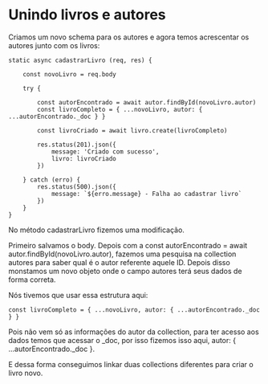 # Unindo livros e autores

Criamos um novo schema para os autores e agora temos acrescentar os autores junto com os livros:

    static async cadastrarLivro (req, res) {

        const novoLivro = req.body

        try {

            const autorEncontrado = await autor.findById(novoLivro.autor)
            const livroCompleto = { ...novoLivro, autor: { ...autorEncontrado._doc } }

            const livroCriado = await livro.create(livroCompleto)
            
            res.status(201).json({
                message: 'Criado com sucesso',
                livro: livroCriado
            })

        } catch (erro) {
            res.status(500).json({
                message: `${erro.message} - Falha ao cadastrar livro`
            })
        }
    }

No método cadastrarLivro fizemos uma modificação.

Primeiro salvamos o body. Depois com a const autorEncontrado = await autor.findById(novoLivro.autor), fazemos uma pesquisa na collection autores para saber qual é o autor referente aquele ID. Depois disso monstamos um novo objeto onde o campo autores terá seus dados de forma correta.

Nós tivemos que usar essa estrutura aqui:

    const livroCompleto = { ...novoLivro, autor: { ...autorEncontrado._doc } }

Pois não vem só as informações do autor da collection, para ter acesso aos dados temos que acessar o _doc, por isso fizemos isso aqui, autor: { ...autorEncontrado._doc }.

E dessa forma conseguimos linkar duas collections diferentes para criar o livro novo.